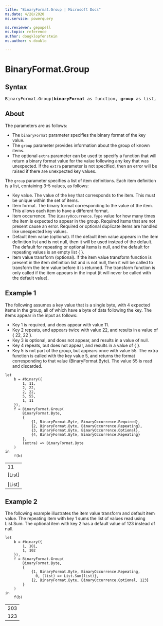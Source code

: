 ```yaml
---
title: "BinaryFormat.Group | Microsoft Docs"
ms.date: 4/20/2020
ms.service: powerquery

ms.reviewer: gepopell
ms.topic: reference
author: dougklopfenstein
ms.author: v-douklo

---
```

# BinaryFormat.Group

## Syntax

<pre>
BinaryFormat.Group(<b>binaryFormat</b> as function, <b>group</b> as list, optional <b>extra</b> as nullable function, optional <b>lastKey</b> as any) as function
</pre>

## About

The parameters are as follows: <ul> <li>The <code>binaryFormat</code> parameter specifies the binary format of the key value.</li> <li>The <code>group</code> parameter provides information about the group of known items.</li> <li>The optional <code>extra</code> parameter can be used to specify a function that will return a binary format value for the value following any key that was unexpected. If the <code>extra</code> parameter is not specified, then an error will be raised if there are unexpected key values.</li> </ul> The <code>group</code> parameter specifies a list of item definitions. Each item definition is a list, containing 3-5 values, as follows: <ul> <li>Key value. The value of the key that corresponds to the item. This must be unique within the set of items.</li> <li>Item format. The binary format corresponding to the value of the item. This allows each item to have a different format. </li> <li>Item occurrence. The <code>BinaryOccurrence.Type</code> value for how many times the item is expected to appear in the group. Required items that are not present cause an error. Required or optional duplicate items are handled like unexpected key values.</li> <li>Default item value (optional). If the default item value appears in the item definition list and is not null, then it will be used instead of the default. The default for repeating or optional items is null, and the default for repeating values is an empty list { }.</li> <li>Item value transform (optional). If the item value transform function is present in the item definition list and is not null, then it will be called to transform the item value before it is returned. The transform function is only called if the item appears in the input (it will never be called with the default value). </li> </ul>

## Example 1

The following assumes a key value that is a single byte, with 4 expected items in the group, all of which have a byte of data following the key. The items appear in the input as follows: <ul> <li>Key 1 is required, and does appear with value 11.</li> <li>Key 2 repeats, and appears twice with value 22, and results in a value of { 22, 22 }.</li> <li>Key 3 is optional, and does not appear, and results in a value of null.</li> <li>Key 4 repeats, but does not appear, and results in a value of { }.</li> <li>Key 5 is not part of the group, but appears once with value 55. The extra function is called with the key value 5, and returns the format corresponding to that value (BinaryFormat.Byte). The value 55 is read and discarded.</li> </ul>

```powerquery-m
let
    b = #binary({
        1, 11,
        2, 22,
        2, 22,
        5, 55,
        1, 11
    }),
    f = BinaryFormat.Group(
        BinaryFormat.Byte,
        {
            {1, BinaryFormat.Byte, BinaryOccurrence.Required},
            {2, BinaryFormat.Byte, BinaryOccurrence.Repeating},
            {3, BinaryFormat.Byte, BinaryOccurrence.Optional},
            {4, BinaryFormat.Byte, BinaryOccurrence.Repeating}
        },
        (extra) => BinaryFormat.Byte
    )
in
    f(b)
```

<table> <tr><td>11</td></tr> <tr><td>[List]</td></tr> <tr><td></td></tr> <tr><td>[List]</td></tr> </table>

## Example 2

The following example illustrates the item value transform and default item value. The repeating item with key 1 sums the list of values read using List.Sum. The optional item with key 2 has a default value of 123 instead of null.

```powerquery-m
let
    b = #binary({
        1, 101, 
        1, 102 
    }),
    f = BinaryFormat.Group(
        BinaryFormat.Byte,
        {
            {1, BinaryFormat.Byte, BinaryOccurrence.Repeating, 
              0, (list) => List.Sum(list)},
            {2, BinaryFormat.Byte, BinaryOccurrence.Optional, 123}
        }
    )
in
    f(b)
```

<table> <tr><td>203</td></tr> <tr><td>123</td></tr> </table>

